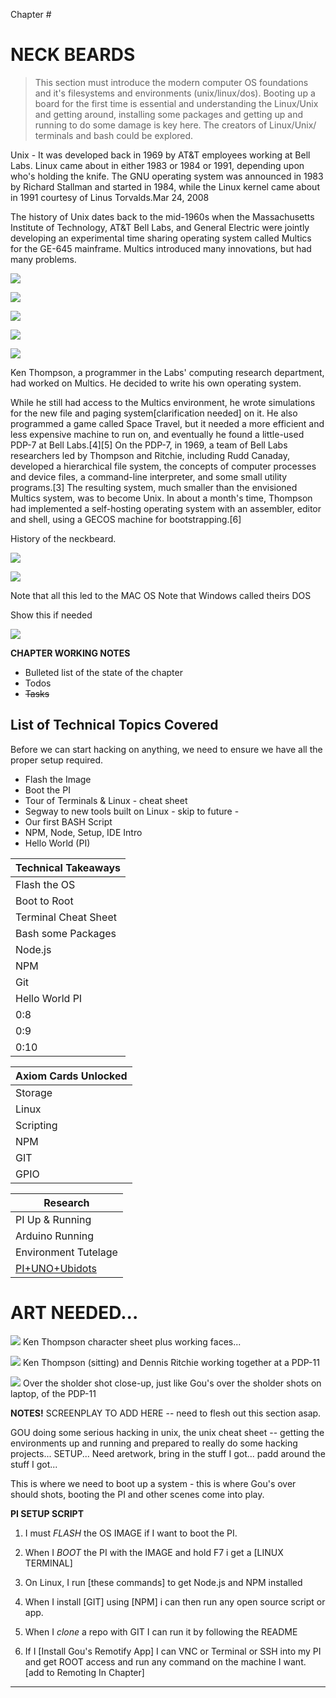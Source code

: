 Chapter #
# NECK BEARDS

> This section must introduce the modern computer OS foundations and it's filesystems and environments (unix/linux/dos). Booting up a board for the first time is essential and understanding the Linux/Unix and getting around, installing some packages and getting up and running to do some damage is key here. The creators of Linux/Unix/ terminals and bash could be explored. 

Unix - It was developed back in 1969 by AT&T employees working at Bell Labs. Linux came about in either 1983 or 1984 or 1991, depending upon who's holding the knife. The GNU operating system was announced in 1983 by Richard Stallman and started in 1984, while the Linux kernel came about in 1991 courtesy of Linus Torvalds.Mar 24, 2008

The history of Unix dates back to the mid-1960s when the Massachusetts Institute of Technology, AT&T Bell Labs, and General Electric were jointly developing an experimental time sharing operating system called Multics for the GE-645 mainframe. Multics introduced many innovations, but had many problems.

![](https://upload.wikimedia.org/wikipedia/commons/thumb/8/8f/Ken_Thompson_%28sitting%29_and_Dennis_Ritchie_at_PDP-11_%282876612463%29.jpg/1920px-Ken_Thompson_%28sitting%29_and_Dennis_Ritchie_at_PDP-11_%282876612463%29.jpg)

![](https://upload.wikimedia.org/wikipedia/commons/e/ee/Pdp-11-40.jpg)

![](https://upload.wikimedia.org/wikipedia/commons/d/d5/Version_7_Unix_SIMH_PDP11_Emulation_DMR.png)

![](http://sebastien.kirche.free.fr/ordinos/dec/pdp11/pdp11_002.jpg)

![](http://www.saccade.com/writing/projects/PDP11/PanelInCase_Side.jpg)

Ken Thompson, a programmer in the Labs' computing research department, had worked on Multics. He decided to write his own operating system.

While he still had access to the Multics environment, he wrote simulations for the new file and paging system[clarification needed] on it. He also programmed a game called Space Travel, but it needed a more efficient and less expensive machine to run on, and eventually he found a little-used PDP-7 at Bell Labs.[4][5] On the PDP-7, in 1969, a team of Bell Labs researchers led by Thompson and Ritchie, including Rudd Canaday, developed a hierarchical file system, the concepts of computer processes and device files, a command-line interpreter, and some small utility programs.[3] The resulting system, much smaller than the envisioned Multics system, was to become Unix. In about a month's time, Thompson had implemented a self-hosting operating system with an assembler, editor and shell, using a GECOS machine for bootstrapping.[6]

History of the neckbeard.

![](https://upload.wikimedia.org/wikipedia/commons/3/36/Ken_n_dennis.jpg)

![](http://res.cloudinary.com/dzryfxssm/image/upload/v1474555997/neckbeard_rnniog.jpg)

Note that all this led to the MAC OS
Note that Windows called theirs DOS



Show this if needed

![](https://upload.wikimedia.org/wikipedia/commons/thumb/7/77/Unix_history-simple.svg/2000px-Unix_history-simple.svg.png)


**CHAPTER WORKING NOTES**

* Bulleted list of the state of the chapter
* Todos
* ~~Tasks~~


## List of Technical Topics Covered

Before we can start hacking on anything, we need to ensure we have all the proper setup required. 

* Flash the Image
* Boot the PI
* Tour of Terminals & Linux - cheat sheet
* Segway to new tools built on Linux - skip to future -
* Our first BASH Script
* NPM, Node, Setup, IDE Intro
* Hello World (PI)

| Technical Takeaways |
| -- |
| Flash the OS |
| Boot to Root |
| Terminal Cheat Sheet |
| Bash some Packages |
| Node.js |
| NPM |
| Git |
| Hello World PI |
| 0:8 |
| 0:9 |
| 0:10 |

| Axiom Cards Unlocked |
| -- |
| Storage |
| Linux |
| Scripting |
| NPM |
| GIT |
| GPIO |

| Research |
| -- |
| PI Up & Running |
| Arduino Running |
| Environment Tutelage |
| [PI+UNO+Ubidots](https://www.hackster.io/daescobar/arduino-raspberry-pi-ubidots-made-easy-905d51?ref=search&ref_id=raspberry%20pi%20and%20arduino&offset=0)  |

# ART NEEDED...

![](http://placehold.it/800x500?text=KenThompson+Character+Working+Faces)
Ken Thompson character sheet plus working faces... 

![](http://placehold.it/800x500?text=KenThompson+DennisRitchie+working+at+a+PDP-11)
Ken Thompson (sitting) and Dennis Ritchie working together at a PDP-11


![](http://placehold.it/800x500?text=Shoulder+PDP-11)
Over the sholder shot close-up, just like Gou's over the sholder shots on laptop, of the PDP-11


**NOTES!**
SCREENPLAY TO ADD HERE -- need to flesh out this section asap.

GOU doing some serious hacking in unix, the unix cheat sheet -- getting the environments up and running and prepared to really do some hacking projects... SETUP... Need aretwork, bring in the stuff I got... padd around the stuff I got... 


This is where we need to boot up a system - this is where Gou's over should shots, booting the PI and other scenes come into play.

**PI SETUP SCRIPT**

1) I must *FLASH* the OS IMAGE if I want to boot the PI.

2) When I *BOOT* the PI with the IMAGE and hold F7 i get a [LINUX TERMINAL]

3) On Linux, I run [these commands] to get Node.js and NPM installed

4) When I install [GIT] using [NPM] i can then run any open source script or app.

5) When I *clone* a repo with GIT I can run it by following the README

6) If I [Install Gou's Remotify App] I can VNC or Terminal or SSH into my PI and get ROOT access and run any command on the machine I want. [add to Remoting In Chapter]

---

